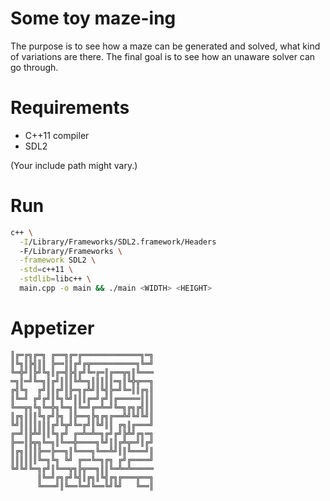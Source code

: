 Some toy maze-ing
=================

The purpose is to see how a maze can be generated and solved, what kind of variations are there. The final goal is to see how an unaware solver can go through.


# Requirements

- C++11 compiler
- SDL2

(Your include path might vary.)


# Run

```bash
c++ \
  -I/Library/Frameworks/SDL2.framework/Headers 
  -F/Library/Frameworks \
  -framework SDL2 \
  -std=c++11 \
  -stdlib=libc++ \
  main.cpp -o main && ./main <WIDTH> <HEIGHT>
```


# Appetizer

```
║╔═╔╗╔═╗ ╔══╗╔═╔═════════════╗═╗
║╚╗║╠╣║║ ╠══║║╔╝╔╦══════════╗╚═╝
╚═╬╝║╠╝╚╗║╔═╣╠╣╔╝╚═╔═║╔══╦╗║╚═══
═╗║═╝╚═╗║╔╝║║║╚╩═╗║║║║║═╗║╚╬╦══╗
╔╣╚╗  ╔╝║║╔╝║╠═╗╔╩╝║╚╣╠═╝╚═║║╔╗║
║╚═╝ ╔╝╔╝║╚╗╚╝║║║╔═╝╔╝║╔═════║║║
╚══╦╗╚╗╚═╬╗╚═╗║╚═╝╔═╩═╝╚═╗╔╗╔╣║║
║╔╗║║║╚╗╔╝╠╗ ║╠══╗╠╗╔╗╔══╩╝╚╝╚╝║
╚╝║║║║║║║╔╝╚╦╝╚═╔╝║╚╝║║ ╔╗║╔═══╝
╔═╝║╠╩╝║║╚╗╔╝ ╔═╩═╩═╗╔╝╔╝╠╩╝╔╗═╗
╠══║╠╦╗╚═╗║╚══╬════╗╚╝║║╔╩╦═╝║╔╝
║╔╗║║║╠══╠══╗║╚═══╗╚══╩╝║║╚═══╝║
║║║║║║╚═╗╚╗ ╚╝ ╔══╚═╗╔╗ ╔╝╔════╝
╚╝╚╝╚═╗╔╝║╚══╦╗╠╦══╗║║╚═╩═╩═════
      ║╚═╝╔╗╔╝╚╣║╔╗║╚╣╔╗╔═══╦══╗
      ╚═══╝║╚══╚═╝╚══╚╝╚╝   ╚══║
```